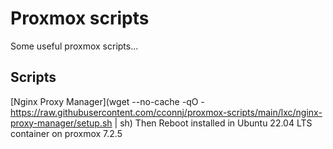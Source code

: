 # Proxmox scripts

Some useful proxmox scripts...

## Scripts

[Nginx Proxy Manager](wget --no-cache -qO - https://raw.githubusercontent.com/cconnj/proxmox-scripts/main/lxc/nginx-proxy-manager/setup.sh | sh) Then Reboot 
installed in Ubuntu 22.04 LTS container on proxmox 7.2.5

